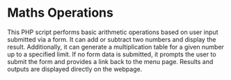 # Maths Operations
This PHP script performs basic arithmetic operations based on user input submitted via a form. It can add or subtract two numbers and display the result. Additionally, it can generate a multiplication table for a given number up to a specified limit. If no form data is submitted, it prompts the user to submit the form and provides a link back to the menu page. Results and outputs are displayed directly on the webpage.